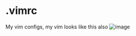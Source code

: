 # .vimrc
My vim configs, my vim looks like this also
![image](https://user-images.githubusercontent.com/42449213/113499239-aa93c080-94ea-11eb-925c-cd743398db51.png)

